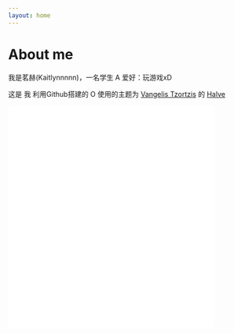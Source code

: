 ```yaml
---
layout: home
---
```

# About me

我是茗赫(Kaitlynnnnn)，一名学生 A
   爱好：玩游戏xD






这是 我 利用Github搭建的 O
                     使用的主题为 [Vangelis Tzortzis](https://github.com/srekoble) 的 [Halve](http://vangeltzo.com/)
                  
<iframe frameborder="no" border="0" marginwidth="0" marginheight="0" width=420 height=450 src="//music.163.com/outchain/player?type=0&id=454594442&auto=1&height=430"></iframe> 

